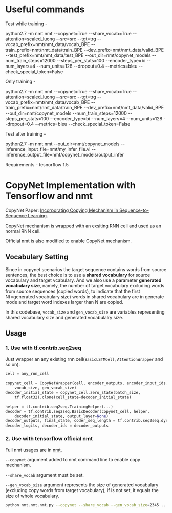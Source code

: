 # Useful commands

Test while training - 

python2.7 -m nmt.nmt --copynet=True --share_vocab=True --attention=scaled_luong --src=src --tgt=trg --vocab_prefix=nmt/nmt_data/vocab_BPE  --train_prefix=nmt/nmt_data/train_BPE  --dev_prefix=nmt/nmt_data/valid_BPE  --test_prefix=nmt/nmt_data/test_BPE --out_dir=nmt/copynet_models --num_train_steps=12000 --steps_per_stats=100 --encoder_type=bi --num_layers=4 --num_units=128 --dropout=0.4 --metrics=bleu --check_special_token=False

Only training - 

python2.7 -m nmt.nmt --copynet=True --share_vocab=True --attention=scaled_luong --src=src --tgt=trg --vocab_prefix=nmt/nmt_data/vocab_BPE  --train_prefix=nmt/nmt_data/train_BPE  --dev_prefix=nmt/nmt_data/valid_BPE --out_dir=nmt/copynet_models --num_train_steps=12000 --steps_per_stats=100 --encoder_type=bi --num_layers=4 --num_units=128 --dropout=0.4 --metrics=bleu --check_special_token=False

Test after training - 

python2.7 -m nmt.nmt --out_dir=nmt/copynet_models --inference_input_file=nmt/my_infer_file.vi --inference_output_file=nmt/copynet_models/output_infer

Requirements - tesnorflow 1.5

# CopyNet Implementation with Tensorflow and nmt

CopyNet Paper: [Incorporating Copying Mechanism in Sequence-to-Sequence Learning](https://arxiv.org/abs/1603.06393).

CopyNet mechanism is wrapped with an exsiting RNN cell and used as an normal RNN cell.

Official [nmt](https://github.com/tensorflow/nmt) is also modified to enable CopyNet  mechanism.

## Vocabulary Setting

Since in copynet scenarios the target sequence contains words from source sentences, the best choice is to use a **shared vocabulary** for source vocabulary and target vcabulary. And we also use a parameter **generated  vocabulary size**, namely, the number of target vocabulary excluding  words from source sequences (copied words), to indicate that the first N(=generated vocabulary size) words in shared vocabulary are in generate mode and target word indexes larger than N are copied.

In this codebase, `vocab_size` and `gen_vocab_size` are variables representing shared vocabulary size and generated vocabulalry size.

## Usage

### 1. Use with tf.contrib.seq2seq

Just wrapper an any existing rnn cell(`BasicLSTMCell`, `AttentionWrapper` and so on).

```python
cell = any_rnn_cell

copynet_cell = CopyNetWrapper(cell, encoder_outputs, encoder_input_ids,
    vocab_size, gen_vocab_size)
decoder_initial_state = copynet_cell.zero_state(batch_size,
    tf.float32).clone(cell_state=decoder_initial_state)

helper = tf.contrib.seq2seq.TrainingHelper(...)
decoder = tf.contrib.seq2seq.BasicDecoder(copynet_cell, helper,
    decoder_initial_state, output_layer=None)
decoder_outputs, final_state, coder_seq_length = tf.contrib.seq2seq.dynamic_decode(decoder=decoder)
decoder_logits, decoder_ids = decoder_outputs
```

### 2. Use with tensorflow official nmt

Full nmt usages are in [nmt](https://github.com/tensorflow/nmt).

`--copynet` argument added to nmt command line to enable copy mechanism.

`--share_vocab` argument must be set.

`--gen_vocab_size` argument represents the size of generated vocabulary (excluding copy words from target vocabulary), if is not set, it equals the size of whole vocabulary.

```bash
python nmt.nmt.nmt.py --copynet --share_vocab --gen_vocab_size=2345 ...other_nmt_arguments
```

